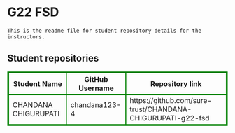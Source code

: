 # G22 FSD
    This is the readme file for student repository details for the instructors.
## Student repositories 
<table style="border : 2px solid green; width:100%;">
<tr >
<th style="border : 2px solid green;">Student Name</th>
<th style="border : 2px solid green;">GitHub Username</th>
<th style="border : 2px solid green;">Repository link</th>
</tr>
<tr style="border : 2px solid green;">
<td style="border : 2px solid green;">CHANDANA CHIGURUPATI</td> 

<td style="border : 2px solid green;">chandana123-4</td> 

<td style="border : 2px solid green;">https://github.com/sure-trust/CHANDANA-CHIGURUPATI-g22-fsd</td> 
</tr>
